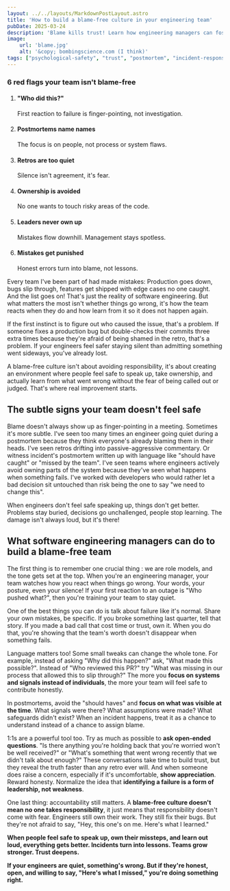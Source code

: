 ```yaml
---
layout: ../../layouts/MarkdownPostLayout.astro
title: 'How to build a blame-free culture in your engineering team'
pubDate: 2025-03-24
description: 'Blame kills trust! Learn how engineering managers can foster a culture where mistakes become learning opportunities, not sources of fear.'
image:
    url: 'blame.jpg'
    alt: '&copy; bombingscience.com (I think)'
tags: ["psychological-safety", "trust", "postmortem", "incident-response", "team-culture", "communication", "accountability", "failure", "ownership", "leadership", "transparency", "conflict-avoidance"]
---
```

<aside>
<h3>6 red flags your team isn't blame-free</h3>
<ol>
  <li>
  <h4>"Who did this?"</h4>
  <p>First reaction to failure is finger-pointing, not investigation.</p>
  </li>
  <li>
  <h4>Postmortems name names</h4>
  <p>The focus is on people, not process or system flaws.</p>
  </li>
  <li>
  <h4>Retros are too quiet</h4>
  <p>Silence isn't agreement, it's fear.</p>
  </li>
  <li>
  <h4>Ownership is avoided</h4>
  <p>No one wants to touch risky areas of the code.</p>
  </li>
  <li>
  <h4>Leaders never own up</h4>
  <p>Mistakes flow downhill. Management stays spotless.</p>
  </li>
  <li>
  <h4>Mistakes get punished</h4>
  <p>Honest errors turn into blame, not lessons.</p>
  </li>
</ol>
</aside>
Every team I've been part of had made mistakes: Production goes down, bugs slip through, features get shipped with edge cases no one caught. And the list goes on! That's just the reality of software engineering. But what matters the most isn't whether things go wrong, it's how the team reacts when they do and how learn from it so it does not happen again.

If the first instinct is to figure out who caused the issue, that's a problem. If someone fixes a production bug but double-checks their commits three extra times because they're afraid of being shamed in the retro, that's a problem. If your engineers feel safer staying silent than admitting something went sideways, you've already lost.

A blame-free culture isn't about avoiding responsibility, it's about creating an environment where people feel safe to speak up, take ownership, and actually learn from what went wrong without the fear of being called out or judged. That's where real improvement starts.

## The subtle signs your team doesn't feel safe

Blame doesn't always show up as finger-pointing in a meeting. Sometimes it's more subtle. I've seen too many times an engineer going quiet during a postmortem because they think everyone's already blaming them in their heads. I've seen retros drifting into passive-aggressive commentary. Or witness incident's postmortem written up with language like "should have caught" or "missed by the team".
I've seen teams where engineers actively avoid owning parts of the system because they've seen what happens when something fails. I've worked with developers who would rather let a bad decision sit untouched than risk being the one to say "we need to change this".

When engineers don't feel safe speaking up, things don't get better. Problems stay buried, decisions go unchallenged, people stop learning. The damage isn't always loud, but it's there!

## What software engineering managers can do to build a blame-free team

The first thing is to remember one crucial thing : we are role models, and the tone gets set at the top. When you're an engineering manager, your team watches how you react when things go wrong. Your words, your posture, even your silence! If your first reaction to an outage is "Who pushed what?", then you're training your team to stay quiet.

One of the best things you can do is talk about failure like it's normal. Share your own mistakes, be specific. If you broke something last quarter, tell that story. If you made a bad call that cost time or trust, own it. When you do that, you're showing that the team's worth doesn't disappear when something fails.

Language matters too! Some small tweaks can change the whole tone. For example, instead of asking "Why did this happen?" ask, "What made this possible?". Instead of "Who reviewed this PR?" try "What was missing in our process that allowed this to slip through?" The more you **focus on systems and signals instead of individuals**, the more your team will feel safe to contribute honestly.

In postmortems, avoid the "should haves" and **focus on what was visible at the time**. What signals were there? What assumptions were made? What safeguards didn't exist? When an incident happens, treat it as a chance to understand instead of a chance to assign blame.

1:1s are a powerful tool too. Try as much as possible to **ask open-ended questions**. "Is there anything you're holding back that you're worried won't be well received?" or "What's something that went wrong recently that we didn't talk about enough?" These conversations take time to build trust, but they reveal the truth faster than any retro ever will.
And when someone does raise a concern, especially if it's uncomfortable, **show appreciation**. Reward honesty. Normalize the idea that **identifying a failure is a form of leadership, not weakness**.

One last thing: accountability still matters. A **blame-free culture doesn't mean no one takes responsibility**, it just means that responsibility doesn't come with fear. Engineers still own their work. They still fix their bugs. But they're not afraid to say, "Hey, this one's on me. Here's what I learned."

**When people feel safe to speak up, own their missteps, and learn out loud, everything gets better. Incidents turn into lessons. Teams grow stronger. Trust deepens.**

**If your engineers are quiet, something's wrong. But if they're honest, open, and willing to say, "Here's what I missed," you're doing something right.**
